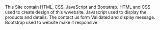 This Site contain HTML, CSS, JavaScript and Bootstrap.
HTML and CSS used to create design of this wwebsite.
Javascript used to display the products and details.
The contact us form Validated and display message.
Bootstrap used to website make it responsive.
